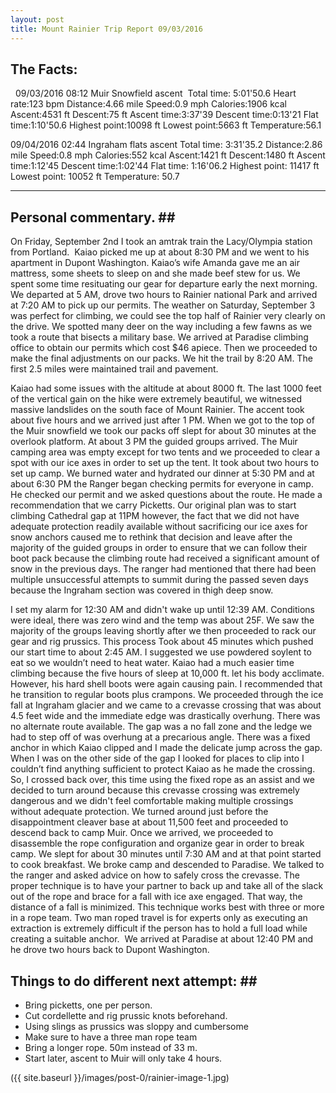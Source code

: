 ```yaml
---
layout: post
title: Mount Rainier Trip Report 09/03/2016
---
```

## The Facts: ##
  
09/03/2016 08:12 Muir Snowfield ascent  
Total time: 5:01'50.6 
Heart rate:123 bpm 
Distance:4.66 mile 
Speed:0.9 mph 
Calories:1906 kcal 
Ascent:4531 ft 
Descent:75 ft 
Ascent time:3:37'39 
Descent time:0:13'21 
Flat time:1:10'50.6 
Highest point:10098 ft 
Lowest point:5663 ft 
Temperature:56.1 

09/04/2016 02:44 Ingraham flats ascent 
Total time: 3:31'35.2 
Distance:2.86 mile 
Speed:0.8 mph 
Calories:552 kcal 
Ascent:1421 ft 
Descent:1480 ft 
Ascent time:1:12'45 
Descent time:1:02'44 
Flat time: 1:16'06.2 
Highest point: 11417 ft 
Lowest point: 10052 ft 
Temperature: 50.7 
____

## Personal commentary. ##  

On Friday, September 2nd I took an amtrak train the Lacy/Olympia station from Portland.  Kaiao picked me up at about 8:30 PM and we went to his apartment in Dupont Washington. Kaiao’s wife Amanda gave me an air mattress, some sheets to sleep on and she made beef stew for us. We spent some time resituating our gear for departure early the next morning. We departed at 5 AM, drove two hours to Rainier national Park and arrived at 7:20 AM to pick up our permits. The weather on Saturday, September 3 was perfect for climbing, we could see the top half of Rainier very clearly on the drive. We spotted many deer on the way including a few fawns as we took a route that bisects a military base. We arrived at Paradise climbing office to obtain our permits which cost $46 apiece. Then we proceeded to make the final adjustments on our packs. We hit the trail by 8:20 AM. The first 2.5 miles were maintained trail and pavement. 

Kaiao had some issues with the altitude at about 8000 ft. The last 1000 feet of the vertical gain on the hike were extremely beautiful, we witnessed massive landslides on the south face of Mount Rainier. The accent took about five hours and we arrived just after 1 PM. When we got to the top of the Muir snowfield we took our packs off slept for about 30 minutes at the overlook platform. At about 3 PM the guided groups arrived. The Muir camping area was empty except for two tents and we proceeded to clear a spot with our ice axes in order to set up the tent. It took about two hours to set up camp. We burned water and hydrated our dinner at 5:30 PM and at about 6:30 PM the Ranger began checking permits for everyone in camp. He checked our permit and we asked questions about the route. He made a recommendation that we carry Picketts. Our original plan was to start climbing Cathedral gap at 11PM however, the fact that we did not have adequate protection readily available without sacrificing our ice axes for snow anchors caused me to rethink that decision and leave after the majority of the guided groups in order to ensure that we can follow their boot pack because the climbing route had received a significant amount of snow in the previous days. The ranger had mentioned that there had been multiple unsuccessful attempts to summit during the passed seven days because the Ingraham section was covered in thigh deep snow.  

I set my alarm for 12:30 AM and didn't wake up until 12:39 AM. Conditions were ideal, there was zero wind and the temp was about 25F. We saw the majority of the groups leaving shortly after we then proceeded to rack our gear and rig prussics. This process Took about 45 minutes which pushed our start time to about 2:45 AM. I suggested we use powdered soylent to eat so we wouldn’t need to heat water. Kaiao had a much easier time climbing because the five hours of sleep at 10,000 ft. let his body acclimate. However, his hard shell boots were again causing pain. I recommended that he transition to regular boots plus crampons. We proceeded through the ice fall at Ingraham glacier and we came to a crevasse crossing that was about 4.5 feet wide and the immediate edge was drastically overhung. There was no alternate route available. The gap was a no fall zone and the ledge we had to step off of was overhung at a precarious angle. There was a fixed anchor in which Kaiao clipped and I made the delicate jump across the gap. When I was on the other side of the gap I looked for places to clip into I couldn’t find anything sufficient to protect Kaiao as he made the crossing. So, I crossed back over, this time using the fixed rope as an assist and we decided to turn around because this crevasse crossing was extremely dangerous and we didn't feel comfortable making multiple crossings without adequate protection. We turned around just before the disappointment cleaver base at about 11,500 feet and proceeded to descend back to camp Muir. Once we arrived, we proceeded to disassemble the rope configuration and organize gear in order to break camp. We slept for about 30 minutes until 7:30 AM and at that point started to cook breakfast. We broke camp and descended to Paradise. 
We talked to the ranger and asked advice on how to safely cross the crevasse. The proper technique is to have your partner to back up and take all of the slack out of the rope and brace for a fall with ice axe engaged. That way, the distance of a fall is minimized. This technique works best with three or more in a rope team. Two man roped travel is for experts only as executing an extraction is extremely difficult if the person has to hold a full load while creating a suitable anchor.  
We arrived at Paradise at about 12:40 PM and he drove two hours back to Dupont Washington. 

## Things to do different next attempt: ##  
* Bring picketts, one per person. 
* Cut cordellette and rig prussic knots beforehand.
* Using slings as prussics was sloppy and cumbersome
* Make sure to have a three man rope team
* Bring a longer rope. 50m instead of 33 m. 
* Start later, ascent to Muir will only take 4 hours.

({{ site.baseurl }}/images/post-0/rainier-image-1.jpg)

